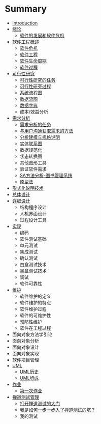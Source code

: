 # Summary

* [Introduction](README.md)
* [绪论](xu-lun.md)
  * [软件的发展和软件危机](xu-lun/ruan-jian-de-fa-zhan-he-ruan-jian-wei-ji.md)
* [软件工程概述](ruan-jian-gong-cheng-gai-shu.md)
  * [软件危机](ruan-jian-gong-cheng-gai-shu/ruan-jian-wei-ji.md)
  * [软件工程](ruan-jian-gong-cheng-gai-shu/ruan-jian-gong-cheng.md)
  * [软件生命周期](ruan-jian-gong-cheng-gai-shu/ruan-jian-sheng-ming-zhou-qi.md)
  * [软件过程](ruan-jian-gong-cheng-gai-shu/ruan-jian-guo-cheng.md)
* [可行性研究](ke-xing-xing-yan-jiu.md)
  * [可行性研究的任务](ke-xing-xing-yan-jiu/ke-xing-xing-yan-jiu-de-ren-wu.md)
  * [可行性研究过程](ke-xing-xing-yan-jiu/ke-xing-xing-yan-jiu-guo-cheng.md)
  * [系统流程图](ke-xing-xing-yan-jiu/xi-tong-liu-cheng-tu.md)
  * [数据流图](ke-xing-xing-yan-jiu/shu-ju-liu-tu.md)
  * [数据字典](ke-xing-xing-yan-jiu/shu-ju-zi-dian.md)
  * 成本/效益分析
* [需求分析](xu-qiu-fen-xi.md)
  * [需求分析的任务](xu-qiu-fen-xi/xu-qiu-fen-xi-de-ren-wu.md)
  * [与用户沟通获取需求的方法](xu-qiu-fen-xi/yu-yong-hu-gou-tong-huo-qu-xu-qiu-de-fang-fa.md)
  * [分析建模与规格说明](xu-qiu-fen-xi/fen-xi-jian-mo-yu-gui-ge-shuo-ming.md)
  * [实体联系图](xu-qiu-fen-xi/shi-ti-lian-xi-tu.md)
  * 数据规范化
  * 状态转换图
  * 其他图形工具
  * 验证软件需求
  * [SA方法分析-图书管理系统](xu-qiu-fen-xi/safang-fa-fen-6790-tu-shu-guan-li-xi-tong.md)
  * [原型法](xu-qiu-fen-xi/yuan-xing-fa.md)
* [形式化说明技术](xing-shi-hua-shuo-ming-ji-zhu.md)
* [总体设计](zong-ti-she-ji.md)
* [详细设计](xiang-xi-she-ji.md)
  * 结构程序设计
  * 人机界面设计
  * 过程设计工具
* [实现](shi-xian.md)
  * 编码
  * 软件测试基础
  * 单元测试
  * 集成测试
  * 确认测试
  * 白盒测试技术
  * 黑盒测试技术
  * 调试
  * 软件可靠性
* [维护](wei-hu.md)
  * 软件维护的定义
  * 软件维护的特点
  * 软件维护过程
  * 软件的可维护性
  * 预防性维护
  * 软件在工程过程
* 面向对象方法学引论
* 面向对象分析
* 面向对象设计
* 面向对象实现
* 软件项目管理
* [UML](uml.md)
  * [UML历史](umlli-shi.md)
  * [UML组成](umlzu-cheng.md)
* [作业](zuo-ye.md)
  * [第一次作业](zuo-ye/di-yi-ci-zuo-ye.md)
* [禅道测试管理](shan-dao-ce-shi-guan-li.md)
  * [打开禅道测试的大门](shan-dao-ce-shi-guan-li/da-kai-shan-dao-ce-shi-de-da-men.md)
  * [我是如何一步一步入了禅道测试的坑？](shan-dao-ce-shi-guan-li/wo-shi-ru-he-yi-bu-yi-bu-ru-le-shan-dao-ce-shi-de-keng-ff1f.md)
  * 我的测试

